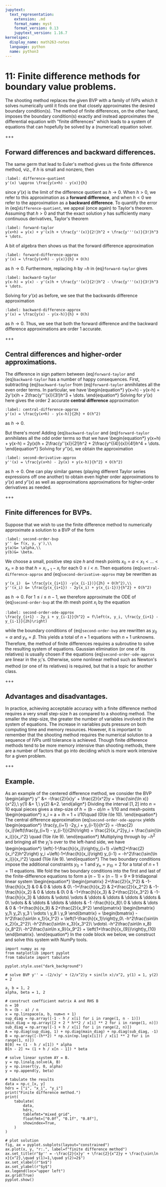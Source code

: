```yaml
---
jupytext:
  text_representation:
    extension: .md
    format_name: myst
    format_version: 0.13
    jupytext_version: 1.16.7
kernelspec:
  display_name: math263-notes
  language: python
  name: python3
---
```


# 11: Finite difference methods for boundary value problems.

The shooting method replaces the given BVP with a family of IVPs which it solves numerically until it finds one that closely approximates the desired boundary condition(s).  The method of finite differences, on the other hand, imposes the boundary condition(s) exactly and instead approximates the differential equation with "finite differences" which leads to a system of equations that can hopefully be solved by a (numerical) equation solver.

+++

## Forward differences and backward differences.

The same germ that lead to Euler's method gives us the finite difference method, viz., if $h$ is small and nonzero, then
```{math}
:label: difference-quotient
y'(x) \approx \frac{y(x+h) - y(x)}{h}
```
since $y'(x)$ is the limit of the difference quotient as $h\to 0$.  When $h>0$, we refer to this approximation as a **forward difference**, and when $h<0$ we refer to the approximation as a **backward difference**. To quantify the error in {eq}`difference-quotient`, we appeal (once again) to Taylor's theorem.  Assuming that $h>0$ and that the exact solution $y$ has sufficiently many continuous derivatives, Taylor's theorem 
```{math}
:label: forward-taylor
y(x+h) = y(x) + y'(x)h + \frac{y''(x)}{2!}h^2 + \frac{y'''(x)}{3!}h^3 + \dots.
```
A bit of algebra then shows us that the forward difference approximation
```{math}
:label: forward-difference-approx
y'(x) = \frac{y(x+h) - y(x)}{h} + O(h)
```
as $h\to 0$.  Furthermore, replacing $h$ by $-h$ in {eq}`forward-taylor` gives
```{math}
:label: backward-taylor
y(x-h) = y(x) - y'(x)h + \frac{y''(x)}{2!}h^2 - \frac{y'''(x)}{3!}h^3 + \dots.
```
Solving for $y'(x)$ as before, we see that the backwards difference approximation
```{math}
:label: backward-difference-approx
y'(x) = \frac{y(x) - y(x-h)}{h} + O(h)
```
as $h\to 0$.  Thus, we see that both the forward difference and the backward difference approximations are order 1 accurate.

+++

## Central differences and higher-order approximations.

The difference in sign pattern between {eq}`forward-taylor` and {eq}`backward-taylor` has a number of happy consequences.  First, subtracting {eq}`backward-taylor` from {eq}`forward-taylor` annihilates all the even order terms.  In particular, we have
\begin{equation*}
y(x+h) - y(x-h) = 2y'(x)h + 2\frac{y'''(x)}{3!}h^3 + \dots.
\end{equation*}
Solving for $y'(x)$ here gives the order 2 accurate **central difference** approximation
```{math}
:label: central-difference-approx
y'(x) = \frac{y(x+h) - y(x-h)}{2h} + O(h^2)
```
as $h\to 0$.

But there's more!  Adding {eq}`backward-taylor` and {eq}`forward-taylor` annihilates all the odd order terms so that we have
\begin{equation*}
y(x+h) + y(x-h) = 2y(x)h + 2\frac{y''(x)}{2!}h^2 + 2\frac{y^{(4)}(x)}{4!}h^4 + \dots.
\end{equation*}
Solving for $y''(x)$, we obtain the approximation
```{math}
:label: second-derivative-approx
y''(x) = \frac{y(x+h) - 2y(x) + y(x-h)}{h^2} + O(h^2)
```
as $h\to 0$.
One can play similar games (playing different Taylor series expressions off one another) to obtain even higher order approximations to $y'(x)$ and $y''(x)$ as well as approximations approximations for higher-order derivatives as needed.

+++

## Finite differences for BVPs.

Suppose that we wish to use the finite difference method to numerically approximate a solution to a BVP of the form
```{math}
:label: second-order-bvp
y'' &= f(x, y, y'),\\
y(a)&= \alpha,\\
y(b)&= \beta.
```
We choose a small, positive step size $h$ and mesh points $x_0=a < x_1 < \dots < x_n=b$ so that $h=x_{i+1}-x_i$ for each $0\le i < n$.  Then equations {eq}`central-difference-approx` and {eq}`second-derivative-approx` may be rewritten as
```{math}
y'(x_i)  &= \frac{y(x_{i+1}) -y(x_{i-1})}{2h} + O(h^2),\\
y''(x_i) &= \frac{y(x_{i+1}) - 2y(x_i) + y(x_{i-1})}{h^2} + O(h^2)
```
as $h\to 0$.  For $1\le i\le n-1$, we therefore approximate the ODE of {eq}`second-order-bvp` at the $i$th mesh point $x_i$ by the equation
```{math}
:label: second-order-ode-approx
\frac{y_{i+1} - 2y_i + y_{i-1}}{h^2} = f\left(x, y_i, \frac{y_{i+1} -y_{i-1}}{2h}\right)
```
while the boundary conditions of {eq}`second-order-bvp` are rewritten as $y_0 = \alpha$ and $y_n = \beta$.  This yields a total of $n+1$ equations with $n+1$ unknowns.  Therefore, the method of finite differences requires a subroutine to solve the resulting system of equations.  Gaussian elimination (or one of its relatives) is usually chosen if the equations {eq}`second-order-ode-approx` are linear in the $y_i$'s.  Otherwise, some nonlinear method such as Newton's method (or one of its relatives) is required, but that is a topic for another class.

+++

## Advantages and disadvantages.

In practice, achieving acceptable accuracy with a finite difference method requires a very small step-size $h$ as compared to a shooting method.  The smaller the step-size, the greater the number of variables involved in the system of equations.  The increase in variables puts pressure on both computing time and memory resources.  However, it is important to remember that the shooting method requires the numerical solution to a sequence of IVPs until tolerance is achieved.  Though finite difference methods tend to be more memory intensive than shooting methods, there are a number of factors that go into deciding which is more work intensive for a given problem.

+++

## Example.

As an example of the centered difference method, we consider the BVP
\begin{align*}
y'' &= -\frac{2}{x}y' + \frac{2}{x^2}y + \frac{\sin(\ln x)}{x^2},\\
y(1) &= 1,\\
y(2) &=2.
\end{align*}
Dividing the interval $[1,2]$ into $n=10$ equal pieces gives a step-size of $h = (b - a)/n = 1/10$ and mesh-points
\begin{equation*}
x_i = a + ih = 1 + i/10\quad (0\le i\le 10).
\end{equation*}
The central difference approximation {eq}`second-order-ode-approx` yields
\begin{equation*}
\frac{y_{i+1} -2y_i + y_{i-1}}{h^2} = -\frac{2}{x_i}\left(\frac{y_{i+1} - y_{i-1}}{2h}\right) + \frac{2}{x_i^2}y_i + \frac{\sin(\ln x_i)}{x_i^2}
\quad (1\le i\le 9).
\end{equation*}
Multiplying through by $-h^2$ and bringing all the $y_j$'s over to the left-hand side, we have
\begin{equation*}
\left(-1-\frac{h}{x_i}\right)y_{i+1} +\left(2+\frac{2}{x_i^2}h^2\right) y_i +\left(-1+\frac{h}{x_i}\right) y_{i-1} = -h^2\frac{\sin(\ln x_i)}{x_i^2}
\quad (1\le i\le 9).
\end{equation*}
The two boundary conditions impose the additional constraints $y_0 = 1$ and $y_n = y_{10} = 2$ for a total of $n+1=11$ equations.
We fold the two boundary conditions into the first and last of the finite-difference equations to form a $(n-1)\times (n-1) = 9\times 9$ tridiagonal linear system
\begin{equation*}
\begin{pmatrix}
2+\frac{2}{x_1^2} & -1-\frac{h}{x_1} & 0 & 0 & \dots & 0\\
-1+\frac{h}{x_2}  & 2+\frac{2}{x_2^2} & -1-\frac{h}{x_2} & 0 & \dots & 0\\
0 & -1+\frac{h}{x_3}  & 2+\frac{2}{x_3^2} & -1-\frac{h}{x_3} & \ddots & \vdots\\
\vdots & \ddots & \ddots & \ddots & \ddots & 0\\
\vdots &        & \ddots & \ddots & \ddots & -1 -\frac{h}{x_8}\\
0 & \dots & \dots & 0 & -1+\frac{h}{x_9}  & 2+\frac{2}{x_9^2}
\end{pmatrix}
\begin{bmatrix}
y_1\\ y_2\\ y_3 \\ \vdots \\ y_8 \\ y_9
\end{bmatrix}
= \begin{bmatrix}
-h^2\frac{\sin\ln x_1}{x_1^2} + \left(1-\frac{h}{x_1}\right)y_0\\
-h^2\frac{\sin\ln x_2}{x_2^2}\\
-h^2\frac{\sin\ln x_3}{x_3^2}\\
\vdots\\
-h^2\frac{\sin\ln x_8}{x_8^2}\\
-h^2\frac{\sin\ln x_9}{x_9^2} + \left(1+\frac{h}{x_{9}}\right)y_{10}
\end{bmatrix}.
\end{equation*}
In the code block we below, we construct and solve this system with NumPy tools.

```{code-cell}
import numpy as np
from matplotlib import pyplot
from tabulate import tabulate

pyplot.style.use("dark_background")

# solve BVP y'' = -(2/x)y' + (2/x^2)y + sin(ln x)/x^2, y(1) = 1, y(2) = 2

a, b = 1, 2
alpha, beta = 1, 2

# construct coefficient matrix A and RHS B
n = 10
h = (b - a) / n
x = np.linspace(a, b, num=n + 1)
sup_diag = np.array([-1 - h / x[i] for i in range(1, n - 1)])
main_diag = np.array([2 + 2 * h**2 / x[i] ** 2 for i in range(1, n)])
sub_diag = np.array([-1 + h / x[i] for i in range(2, n)])
A = np.diag(sup_diag, 1) + np.diag(main_diag) + np.diag(sub_diag, -1)
B = np.array([-(h**2) * np.sin(np.log(x[i])) / x[i] ** 2 for i in range(1, n)])
B[0] += (1 - h / x[1]) * alpha
B[n - 2] += (1 + h / x[n - 1]) * beta

# solve linear system AY = B.
y = np.linalg.solve(A, B)
y = np.insert(y, 0, alpha)
y = np.append(y, beta)

# tabulate the results
data = np.c_[x, y]
hdrs = ["i", "x_i", "y_i"]
print("Finite difference method.")
print(
    tabulate(
        data,
        hdrs,
        tablefmt="mixed_grid",
        floatfmt=["0.0f", "0.1f", "0.8f"],
        showindex=True,
    )
)

# plot solution
fig, ax = pyplot.subplots(layout="constrained")
ax.plot(x, y, "r:.", label=f"finite difference method")
ax.set_title(r"$y'' = -\frac{2}{x}y' + \frac{2}{x^2}y + \frac{\sin\ln x}{x^2},\quad y(1)=1,\quad y(2)=2$")
ax.set_xlabel(r"$x$")
ax.set_ylabel(r"$y$")
ax.legend(loc="upper left")
ax.grid(True)
pyplot.show()
```
